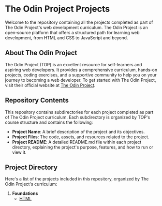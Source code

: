 # The Odin Project Projects

Welcome to the repository containing all the projects completed as part of The Odin Project's web development curriculum. The Odin Project is an open-source platform that offers a structured path for learning web development, from HTML and CSS to JavaScript and beyond.

## About The Odin Project

The Odin Project (TOP) is an excellent resource for self-learners and aspiring web developers. It provides a comprehensive curriculum, hands-on projects, coding exercises, and a supportive community to help you on your journey to becoming a web developer. To get started with The Odin Project, visit their official website at [The Odin Project](https://www.theodinproject.com/).

## Repository Contents

This repository contains subdirectories for each project completed as part of The Odin Project curriculum. Each subdirectory is organized by TOP's course structure and contains the following:

- **Project Name**: A brief description of the project and its objectives.
- **Project Files**: The code, assets, and resources related to the project.
- **Project README**: A detailed README.md file within each project directory, explaining the project's purpose, features, and how to run or view it.

## Project Directory

Here's a list of the projects included in this repository, organized by The Odin Project's curriculum:

1. **Foundations**
   - [HTML](./foundations/html)

